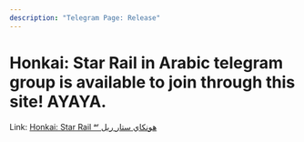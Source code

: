 ```yaml
---
description: "Telegram Page: Release"
---
```


# Honkai: Star Rail in Arabic telegram group is available to join through this site! AYAYA.
Link: [Honkai: Star Rail ᵃʳ هونكاي ستار ريل](https://t.me/HonkaiStarRailAR)
